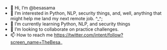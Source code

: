 - 👋 Hi, I’m @besasama
- 👀 I’m interested in Python, NLP, security things, and, well, anything that might help me land my next remote job. ^_^;
- 🌱 I’m currently learning Python, NLP, and security things
- 💞️ I’m looking to collaborate on practice challenges.
- 📫 How to reach me https://twitter.com/intent/follow?screen_name=TheBesa_

